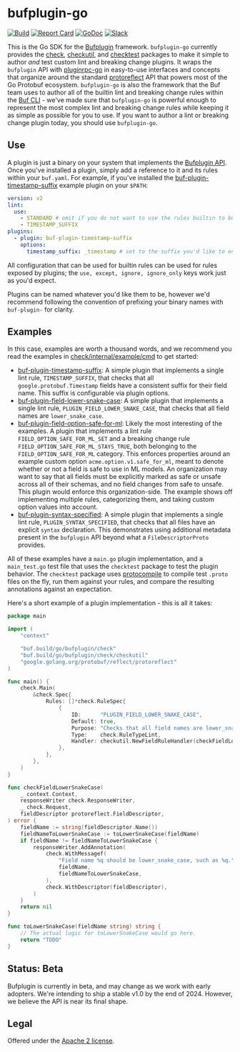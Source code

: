 # bufplugin-go

[![Build](https://github.com/bufbuild/bufplugin-go/actions/workflows/ci.yaml/badge.svg?branch=main)](https://github.com/bufbuild/bufplugin-go/actions/workflows/ci.yaml)
[![Report Card](https://goreportcard.com/badge/buf.build/go/bufplugin)](https://goreportcard.com/report/buf.build/go/bufplugin)
[![GoDoc](https://pkg.go.dev/badge/buf.build/go/bufplugin.svg)](https://pkg.go.dev/buf.build/go/bufplugin)
[![Slack](https://img.shields.io/badge/slack-buf-%23e01563)](https://buf.build/links/slack)

This is the Go SDK for the [Bufplugin](https://github.com/bufbuild/bufplugin) framework.
`bufplugin-go` currently provides the [check](https://pkg.go.dev/buf.build/go/bufplugin/check),
[checkutil](https://pkg.go.dev/buf.build/go/bufplugin/check/checkutil), and
[checktest](https://pkg.go.dev/buf.build/go/bufplugin/check/checktest) packages to make it simple to
author _and_ test custom lint and breaking change plugins. It wraps the `bufplugin` API with
[pluginrpc-go](https://github.com/pluginrpc/pluginrpc-go) in easy-to-use interfaces and concepts
that organize around the standard
[protoreflect](https://pkg.go.dev/google.golang.org/protobuf@v1.34.2/reflect/protoreflect) API that powers
most of the Go Protobuf ecosystem. `bufplugin-go` is also the framework that the Buf team uses to
author all of the builtin lint and breaking change rules within the
[Buf CLI](https://github.com/bufbuild/buf) - we've made sure that `bufplugin-go` is powerful enough
to represent the most complex lint and breaking change rules while keeping it as simple as possible
for you to use. If you want to author a lint or breaking change plugin today, you should use
`bufplugin-go`.

## Use

A plugin is just a binary on your system that implements the
[Bufplugin API](https://buf.build/bufbuild/bufplugin). Once you've installed a plugin, simply add a
reference to it and its rules within your `buf.yaml`. For example, if you've installed the
[buf-plugin-timestamp-suffix](check/internal/example/cmd/buf-plugin-timestamp-suffix) example plugin
on your `$PATH`:

```yaml
version: v2
lint:
  use:
    - STANDARD # omit if you do not want to use the rules builtin to buf
    - TIMESTAMP_SUFFIX
plugins:
  - plugin: buf-plugin-timestamp-suffix
    options:
      timestamp_suffix: _timestamp # set to the suffix you'd like to enforce
```

All configuration that can be used for builtin rules can be used for rules exposed by plugins; the
`use, except, ignore, ignore_only` keys work just as you'd expect.

Plugins can be named whatever you'd like them to be, however we'd recommend following the convention
of prefixing your binary names with `buf-plugin-` for clarity.

## Examples

In this case, examples are worth a thousand words, and we recommend you read the examples in
[check/internal/example/cmd](check/internal/example/cmd) to get started:

- [buf-plugin-timestamp-suffix](check/internal/example/cmd/buf-plugin-timestamp-suffix): A simple
  plugin that implements a single lint rule, `TIMESTAMP_SUFFIX`, that checks that all
  `google.protobuf.Timestamp` fields have a consistent suffix for their field name. This suffix is
  configurable via plugin options.
- [buf-plugin-field-lower-snake-case](check/internal/example/cmd/buf-plugin-field-lower-snake-case):
  A simple plugin that implements a single lint rule, `PLUGIN_FIELD_LOWER_SNAKE_CASE`, that checks
  that all field names are `lower_snake_case`.
- [buf-plugin-field-option-safe-for-ml](check/internal/example/cmd/buf-plugin-field-option-safe-for-ml):
  Likely the most interesting of the examples. A plugin that implements a lint rule
  `FIELD_OPTION_SAFE_FOR_ML_SET` and a breaking change rule `FIELD_OPTION_SAFE_FOR_ML_STAYS_TRUE`,
  both belonging to the `FIELD_OPTION_SAFE_FOR_ML` category. This enforces properties around an
  example custom option `acme.option.v1.safe_for_ml`, meant to denote whether or not a field is safe
  to use in ML models. An organization may want to say that all fields must be explicitly marked as
  safe or unsafe across all of their schemas, and no field changes from safe to unsafe. This plugin
  would enforce this organization-side. The example shows off implementing multiple rules,
  categorizing them, and taking custom option values into account.
- [buf-plugin-syntax-specified](check/internal/example/cmd/buf-plugin-syntax-specified): A simple
  plugin that implements a single lint rule, `PLUGIN_SYNTAX_SPECIFIED`, that checks that all files
  have an explicit `syntax` declaration. This demonstrates using additional metadata present in the
  `bufplugin` API beyond what a `FileDescriptorProto` provides.

All of these examples have a `main.go` plugin implementation, and a `main_test.go` test file that
uses the `checktest` package to test the plugin behavior. The `checktest` package uses
[protocompile](https://github.com/bufbuild/protocompile) to compile test `.proto` files on the fly,
run them against your rules, and compare the resulting annotations against an expectation.

Here's a short example of a plugin implementation - this is all it takes:

```go
package main

import (
	"context"

	"buf.build/go/bufplugin/check"
	"buf.build/go/bufplugin/check/checkutil"
	"google.golang.org/protobuf/reflect/protoreflect"
)

func main() {
	check.Main(
		&check.Spec{
			Rules: []*check.RuleSpec{
				{
					ID:      "PLUGIN_FIELD_LOWER_SNAKE_CASE",
					Default: true,
					Purpose: "Checks that all field names are lower_snake_case.",
					Type:    check.RuleTypeLint,
					Handler: checkutil.NewFieldRuleHandler(checkFieldLowerSnakeCase, checkutil.WithoutImports()),
				},
			},
		},
	)
}

func checkFieldLowerSnakeCase(
	_ context.Context,
	responseWriter check.ResponseWriter,
	_ check.Request,
	fieldDescriptor protoreflect.FieldDescriptor,
) error {
	fieldName := string(fieldDescriptor.Name())
	fieldNameToLowerSnakeCase := toLowerSnakeCase(fieldName)
	if fieldName != fieldNameToLowerSnakeCase {
		responseWriter.AddAnnotation(
			check.WithMessagef(
				"Field name %q should be lower_snake_case, such as %q.",
				fieldName,
				fieldNameToLowerSnakeCase,
			),
			check.WithDescriptor(fieldDescriptor),
		)
	}
	return nil
}

func toLowerSnakeCase(fieldName string) string {
	// The actual logic for toLowerSnakeCase would go here.
	return "TODO"
}
```

## Status: Beta

Bufplugin is currently in beta, and may change as we work with early adopters. We're intending to
ship a stable v1.0 by the end of 2024. However, we believe the API is near its final shape.

## Legal

Offered under the [Apache 2 license](https://github.com/bufbuild/bufplugin-go/blob/main/LICENSE).
